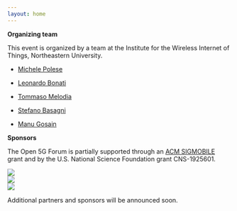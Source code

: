 ```yaml
---
layout: home
---
```


**Organizing team** 

This event is organized by a team at the Institute for the Wireless Internet of Things, Northeastern University.

- [Michele Polese](/open-5g-forum/speakers/michele-polese)


- [Leonardo Bonati](/open-5g-forum/speakers/leonardo-bonati)
- [Tommaso Melodia](https://ece.northeastern.edu/wineslab/tmelodia.php)
- [Stefano Basagni](https://ece.northeastern.edu/fac-ece/basagni/people.html)
- [Manu Gosain](https://coe.northeastern.edu/people/gosain-manu/)


**Sponsors** 


The Open 5G Forum is partially supported through an [ACM SIGMOBILE](https://www.sigmobile.org/grav/) grant and by the U.S. National Science Foundation grant CNS-1925601.

<div id="banner">
    <div class="inline-block" style="width: 15%">
        <img src ="/open-5g-forum/assets/images/sigmobile-logo.png">
    </div>
    <div class="inline-block" style="width: 20%">
        <img src ="/open-5g-forum/assets/images/NU_IoT_NLuxPlus_BRBB.png">
    </div>
    <div class="inline-block">
        <img src ="img3.jpg">
    </div>
</div>

Additional partners and sponsors will be announced soon.



